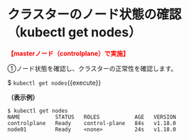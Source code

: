 # クラスターのノード状態の確認（kubectl get nodes）
**<span style="color: red; ">【masterノード（controlplane）で実施】</span>**  

①ノード状態を確認し、クラスターの正常性を確認します。  

$ `kubectl get nodes`{{execute}}  

**（表示例）**  
```  
$ kubectl get nodes
NAME           STATUS   ROLES           AGE   VERSION
controlplane   Ready    control-plane   84s   v1.18.0
node01         Ready    <none>          24s   v1.18.0
```  
